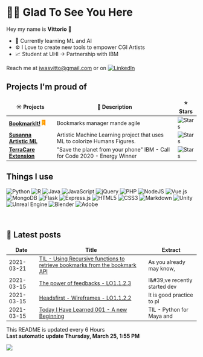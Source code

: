 <h1> 🙋‍♂️ Glad To See You Here </h1>
<p> Hey my name is <strong> Vittorio </strong> 👋<p>

- 🧠 Currently learning ML and AI 
- ⚙️ I Love to create new tools to empower CGI Artists
- 📈 Student at UHI -> Partnership with IBM

Reach me at iwasvitto@gmail.com or on <a href="https://www.linkedin.com/in/vittorio-rivabella/">
<img alt="LinkedIn" src="https://img.shields.io/badge/linkedin%20-%230077B5.svg?&style=flat-square&logo=linkedin&logoColor=white"/>
</a>

<h2>Projects I'm proud of</h2>
<table>
  <thead align="center">
    <tr border: none;>
      <td><b>☀️ Projects</b></td>
      <td><b>💬 Description</b></td>
      <td><b>⭐ Stars</b></td>
    </tr>
  </thead>
  <tbody>
    <tr>
      <td><a href="https://github.com/Eversmile12/BookmarkIt"><b>BookmarkIt!<img src="./icons/bookmarkit_16x16.png"width=15 height=15></b></a></td>
      <td> Bookmarks manager mande agile</td>
      <td><img alt="Stars" src="https://img.shields.io/github/stars/Eversmile12/BookmarkIt?style=flat-square&labelColor=343b41"/></td>
    </tr>
    <tr>
      <td><a href="https://github.com/Eversmile12/susanna-server"><b>Susanna Artistic ML</b></a></td>
      <td> Artistic Machine Learning project that uses ML to colorize Humans Figures.</td>
      <td><img alt="Stars" src="https://img.shields.io/github/stars/Eversmile12/susanna-server?style=flat-square&labelColor=343b41"/></td>
    </tr>
    <tr>
      <td><a href="https://github.com/Eversmile12/TerraCare-public"><b>TerraCare Extension</b></a></td>
      <td> "Save the planet from your phone" IBM - Call for Code 2020 - Energy Winner</td>
      <td><img alt="Stars" src="https://img.shields.io/github/stars/Eversmile12/TerraCare-public?style=flat-square&labelColor=343b41"/></td>
    </tr>
  </tbody>
</table>

<h2>Things I use </h2>
<p>
<img alt="Python" src="https://img.shields.io/badge/python%20-%2314354C.svg?&style=flat-square&logo=python&logoColor=white"/>
<img alt="R" src="https://img.shields.io/badge/r-%23276DC3.svg?&style=flat-square&logo=r&logoColor=white"/>
<img alt="Java" src="https://img.shields.io/badge/java-%23ED8B00.svg?&style=flat-square&logo=java&logoColor=white"/>


<img alt="JavaScript"  src="https://img.shields.io/badge/javascript%20-%23323330.svg?&style=flat-square&logo=javascript&logoColor=%23F7DF1E"/>
<img alt="jQuery"  src="https://img.shields.io/badge/jquery%20-%230769AD.svg?&style=flat-square&logo=jquery&logoColor=white"/>

<img alt="PHP"  src="https://img.shields.io/badge/php-%23777BB4.svg?&style=flat-square&logo=php&logoColor=white"/>
<img alt="NodeJS"  src="https://img.shields.io/badge/node.js%20-%2343853D.svg?&style=flat-square&logo=node.js&logoColor=white">
<img alt="Vue.js"  src="https://img.shields.io/badge/vuejs%20-%2335495e.svg?&style=flat-square&logo=vue.js&logoColor=%234FC08D"/>

<img alt="MongoDB"  src ="https://img.shields.io/badge/MongoDB-%234ea94b.svg?&style=flat-square&logo=mongodb&logoColor=white"/>

<img alt="Flask"  src="https://img.shields.io/badge/flask%20-%23000.svg?&style=flat-square&logo=flask&logoColor=white"/>
<img alt="Express.js"  src="https://img.shields.io/badge/express.js%20-%23404d59.svg?&style=flat-square"/>

<img alt="HTML5"  src="https://img.shields.io/badge/html5%20-%23E34F26.svg?&style=flat-square&logo=html5&logoColor=white"/>
<img alt="CSS3"  src="https://img.shields.io/badge/css3%20-%231572B6.svg?&style=flat-square&logo=css3&logoColor=white"/>
<img alt="Markdown"  src="https://img.shields.io/badge/markdown-%23000000.svg?&style=flat-square&logo=markdown&logoColor=white"/>

<img alt="Unity"  src="https://img.shields.io/badge/unity%20-%23000000.svg?&style=flat-square&logo=unity&logoColor=white"/>
<img alt="Unreal Engine " src="https://img.shields.io/badge/unreal%20engine%20-%23313131.svg?&style=flat-square&logo=unreal%20engine&logoColor=white"/>
<img alt="Blender"  src="https://img.shields.io/badge/blender%20-%23F5792A.svg?&style=flat-square&logo=blender&logoColor=white"/>
<img alt="Adobe" src="https://img.shields.io/badge/adobe%20-%23FF0000.svg?&style=flat-square&logo=adobe&logoColor=white"/>

</p>
<br>    


<h2> 📃 Latest posts </h2>
<table>
  <thead align=center>
    <td><b>Date</b></td>
    <td><b>Title</b></td>
    <td><b>Extract</b></td>
  </thead>
  <tbody>
    <tr>
    <td>2021-03-21</td>
    <td><a href="https:&#x2F;&#x2F;binaryroot.xyz&#x2F;post.php?post_id&#x3D;115">TIL - Using Recursive functions to retrieve bookmarks from the bookmark API</a></td>
    <td>As you already may know, </td>
    </tr>
    <tr>
    <td>2021-03-15</td>
    <td><a href="https:&#x2F;&#x2F;binaryroot.xyz&#x2F;post.php?post_id&#x3D;114">The power of feedbacks - LO1.1.2.3</a></td>
    <td>I&amp;#39;ve recently started dev</td>
    </tr>
      <tr>
    <td>2021-03-15</td>
    <td><a href="https:&#x2F;&#x2F;binaryroot.xyz&#x2F;post.php?post_id&#x3D;114">Headsfirst - Wireframes - LO1.1.2.2 </a></td>
    <td>It is good practice to pl</td>
    </tr>
    <tr>
    <td>2021-03-15</td>
    <td><a href="https:&#x2F;&#x2F;binaryroot.xyz&#x2F;post.php?post_id&#x3D;114">Today I Have Learned 001 - A new Beginning</a></td>
    <td>TIL - Python for Maya and</td>
    </tr>
  </tbody>
</table>



<p >This README is updated every 6 Hours <br>
<strong>Last automatic update Thursday, March 25, 1:55 PM</strong></p>
<img src="https://img.shields.io/github/workflow/status/Eversmile12/Eversmile12/README%20build?logo=github">